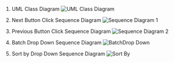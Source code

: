 1. UML Class Diagram
![UML Class Diagram](https://www.plantuml.com/plantuml/img/fLJBJiCm4BpxAtnCgVe3d4fQ44Y0MgMS449EigGMZXFyA9IAVyT9RSTEouaS8ktiPEEPsMGk5H5ArmmXHHK3d3L2OS9Bd19LRF4CBnYH4YyfgGIf4K95Nr-rxG5XSqabAAymQUch5go7rXgaeWs_vahidr-mCkNwdahLT_lRTCpviBMdJUrWrzZ0Lznueqo1E86bEN-wFq9Srpa8d7TACleD4TeBZn3W9Vfn0f_QL2lLyCEf94CqznxVDRJ41QF5-wtnZ858O3BCM3QV_FzJxdYhLKh4OU0sV1tOijWINi5biYDCcmVFi3ATrzJoaacOMsIlVsL6wvR1XkHc8QAOHwQFK-maKP1_Ymf61K65EON04D6vX9QYQJk77u1h79dZEbOmBGCtCo2Ys8xjlF6wx3E1bwVI_R0LgU0Oi8p6FHfMrrjqyfCeafM0NTZoi_hlpRp87JuQcBeLZYMv9SMpsKNtIQ9XupmKPkbfeNMUw9mnG5S7uYmoFgA5tOBQ4irDJEQFyWi0)

2. Next Button Click Sequence Diagram
![Sequence Diagram 1](https://www.plantuml.com/plantuml/img/fLF1JiCm3BtdAomEND1-889gmBW10XN4EUsyDI9DI-qonDVZfDMQeav2ebAhodv-VdcEryIcuxvsIh5bXt3sW4HcZmGhoF6ZHryYRApPTwO-KweLj2rjQpp3As4t2xnXqKhfBFQ8NtpJCpT-5dxgy7CfBEL3c6RntDQjmnTJk3dxTTig5NJ0AajQQRXrjdmdy1A2OkWpfGCuwQIXDCuHLCPl7GPOI4O6bS12bVJJqFWvHXd7qkcG1olX4iGqOjluUqiC3lsUAmNoIF4gYmo4B616YExhO_44WpaE_NP2NHI6oogttpZX4uEq674Oc45E56eZBdw2L1fr4fgkh9v7jJHAXVDG0Tc9T6G9Jz9nbOsJrv1NpU5e0C6kQ-gn7pV0LJm9DBluwyIVI8UEy6-gJgN_eueMF0sUXNS-skngQRQoA0i3-JLdv71dDfQ2igtcha-mwSKT8J0kHnInJ1XMw4YuC-BX09nMIyETJycKMWkVBFiF)

3. Previous Button Click Sequence Diagram
![Sequence Diagram 2](https://www.plantuml.com/plantuml/img/fPF1IiGm48RlUOh1WnSfU0vhMNKzAaeLpsbtTXjCqsmpTSMdDvEMRIDT42oqb9bl_fdyITQUL4TzOuGWJGRXuX6zLtlqa461XnvjXR3HQj-fva885sXTQQSimPl7BWcyO-b2QH9xmY-wwubQcuIVE_nS2eVo8UoJUA4RP_1LbIPLltLE29u3idocAU7UwEh3WmiXA8S-Kph2KoS9bJB6GwtirY1Zd8mAOePnLUWdeRKf8vGXi7Wis4h8R-1QG7W2c-Mnm2E57254i-M9dJ18ERJRYReg5LLreRznucT-o63nSL26i02kZLpyy6H3QXNKLLVLBprwqhmSWtPFDLno1UHdqb65drd7B1ytMa9HjqSud6fsNTkC_QW5gkDAeDt5NwFzi68q7lysrRdqVwRo2vwoP_ocExc21UT_RIWIduMDzZp2LbBNpzZvWHmH60zzxBOio3Vc9BXJmQm1d6wIX0Sx5nDY7VJ29Vu1)

4. Batch Drop Down Sequence Diagram
![BatchDrop Down](https://www.plantuml.com/plantuml/img/dLJ1Ri8m3BtdAomEd402f5wY2J7M7JTjwgQTG-lHI6bI6dUWVVsIjgEqW5RMK-Jtdf_jr5bP4WMLcMAC92c4qHDQAxPeOGeHxahKCK8enROGsOYntB5bB7EX2Tuj5ft01svo9-t4dl50wvB8w4xufS2l2-6re3YLUXiM9W_DlWj6CiiLlecDwbhSvpbZlXYOBiyoS7X8XVRzR3m2LduZwvEyq6NXO7G5HOvKonWJgkuKB2gC2HC86BZFyQVBIcIH8XA4jOFNyc02rM3vR0Ae4tuYEUc2k-diQo88dNWcGsMnvpUV_Mqud_KSJqMtMou6M2xwbel1bfxstqw3lcrmewthkBhK6hfp7gA8qzSIBKcZBIZKMqfXFAuaoojuwzdyzHoYrEnXT-Hz5YPhJCY04fQE84WDb28eQQcUmx1Yhk83gv4wmKDRKtNvVXpimiJTmUzkAAsVPi8_XQkp9i8Pqw_paKb5YKtATlivF6eFGxFr5To-0XmQ-I_EsCgLvXwc7m00)

5. Sort by Drop Down Sequence Diagram
![Sort By](https://www.plantuml.com/plantuml/img/fPDDRW8n38NtFeN52XPS0BM8jcpR3QswpX33MCqaQMA4k7sT0QO4LVrHivg9t_kUuoYBB2R9hdC0mk88Hu-KizbInYckw7r7VasuPBDDfXi1H5NpcgFnWY-PKhNnIarKQxMt2acMASHbsFkwm5rqz6mQLnlkOWGeQ9pEA_SC7rhZIsTPTx4vm6MrgDKwGzLOHwLqb8_PJW2qD9ttzKoo4YFKK-uFCsHxh5uqDCCdsWynO9oSr7YBniNMDAJz6WUegrIzodLMMJXulC7WxF3RQygwu5-5nTqLeQ6MlQqmo1x9Is8zVuyabwbspV-TgncR5FGImkQ7S6-XRs0OY-Ctol1zNZ_GCwSvO1Uod8m3h2amo_aNl2znPojU8_NA_uRRj-HHMj8lIeHHwMHntASaMgiIDvooJA1C0ohkwINeY1FxJwgECIIhhsQX5drq7m00)